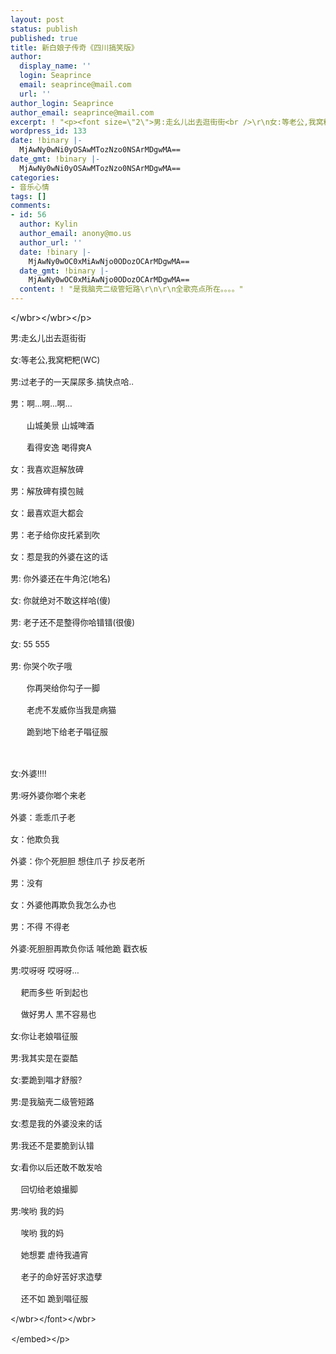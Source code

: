 ```yaml
---
layout: post
status: publish
published: true
title: 新白娘子传奇《四川搞笑版》
author:
  display_name: ''
  login: Seaprince
  email: seaprince@mail.com
  url: ''
author_login: Seaprince
author_email: seaprince@mail.com
excerpt: ! "<p><font size=\"2\">男:走幺儿出去逛街街<br />\r\n女:等老公,我窝粑粑(WC)　<br />\r\n男:过老子的一天屎尿多.搞快点哈..　</font></p>"
wordpress_id: 133
date: !binary |-
  MjAwNy0wNi0yOSAwMTozNzo0NSArMDgwMA==
date_gmt: !binary |-
  MjAwNy0wNi0yOSAwMTozNzo0NSArMDgwMA==
categories:
- 音乐心情
tags: []
comments:
- id: 56
  author: Kylin
  author_email: anony@mo.us
  author_url: ''
  date: !binary |-
    MjAwNy0wOC0xMiAwNjo0ODozOCArMDgwMA==
  date_gmt: !binary |-
    MjAwNy0wOC0xMiAwNjo0ODozOCArMDgwMA==
  content: ! "是我脑壳二级管短路\r\n\r\n全歌亮点所在。。。。"
---
```

<p><wbr><&#47;wbr><wbr><&#47;wbr><&#47;p></p>
<p><font size="2">男:走幺儿出去逛街街<br &#47;><br />
女:等老公,我窝粑粑(WC)　<br &#47;><br />
男:过老子的一天屎尿多.搞快点哈..　<br &#47;><br />
男：啊&hellip;啊&hellip;啊&hellip;　<br &#47;><br />
　　山城美景 山城啤酒　 <br &#47;><br />
　　看得安逸 喝得爽A　<br &#47;><br />
女：我喜欢逛解放碑　<br &#47;><br />
男：解放碑有摸包贼　<br &#47;><br />
女：最喜欢逛大都会　<br &#47;><br />
男：老子给你皮托紧到吹　<br &#47;><br />
女：惹是我的外婆在这的话　<br &#47;><br />
男: 你外婆还在牛角沱(地名)　<br &#47;><br />
女: 你就绝对不敢这样哈(傻)　<br &#47;><br />
男: 老子还不是整得你哈错错(很傻)　<br &#47;><br />
女: 55 555　 <br &#47;><br />
男: 你哭个吹子哦　<br &#47;><br />
　　你再哭给你勾子一脚　　　　<br &#47;><br />
　　老虎不发威你当我是病猫　<br &#47;><br />
　　跪到地下给老子唱征服　<br &#47;><br />
<br &#47;><br />
女:外婆!!!!　<br &#47;><br />
男:呀外婆你啷个来老　<br &#47;><br />
外婆：乖乖爪子老　<br &#47;><br />
女：他欺负我　<br &#47;><br />
外婆：你个死胆胆 想住爪子 抄反老所　<br &#47;><br />
男：没有　 <br &#47;><br />
女：外婆他再欺负我怎么办也　 <br &#47;><br />
男：不得 不得老　<br &#47;><br />
外婆:死胆胆再欺负你话 喊他跪 戳衣板　 <br &#47;><br />
男:哎呀呀 哎呀呀&hellip; <br &#47;><br />
　 耙而多些 听到起也　<br &#47;><br />
　 做好男人 黑不容易也　<br &#47;><br />
女:你让老娘唱征服　<br &#47;><br />
男:我其实是在耍酷　<br &#47;><br />
女:要跪到唱才舒服?　<br &#47;><br />
男:是我脑壳二级管短路　　 <br &#47;><br />
女:惹是我的外婆没来的话　<br &#47;><br />
男:我还不是要脆到认错　<br &#47;><br />
女:看你以后还敢不敢发哈　　 <br &#47;><br />
　 回切给老娘撮脚　<br &#47;><br />
男:唉哟 我的妈　<br &#47;><br />
　 唉哟 我的妈　 <br &#47;><br />
　 她想要 虐待我通宵　 <br &#47;><br />
　 老子的命好苦好求造孽　<br &#47;><br />
　 还不如 跪到唱征服<br &#47;><br />
<wbr><&#47;wbr><&#47;font><wbr><&#47;wbr><br &#47;><br />
<embed src="&#47;attachments&#47;date_200706&#47;he.swf" width="1" height="1" type="application&#47;x-shockwave-flash" scale="noborder" play="true" loop="true" menu="false"><&#47;embed><&#47;p></p>

